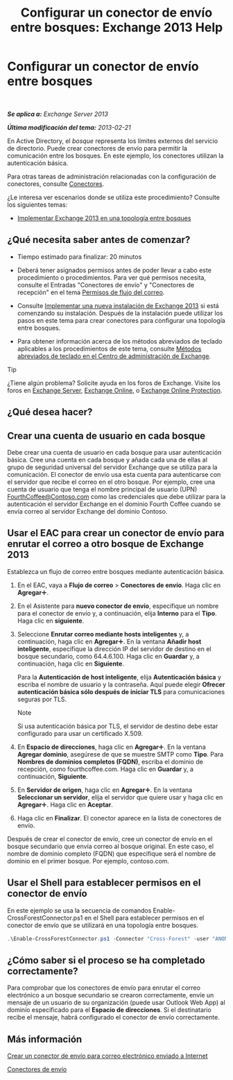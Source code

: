 ﻿---
title: 'Configurar un conector de envío entre bosques: Exchange 2013 Help'
TOCTitle: Configurar un conector de envío entre bosques
ms:assetid: 7840d172-071e-4f13-9379-2fe1eee1a7cc
ms:mtpsurl: https://technet.microsoft.com/es-es/library/JJ945053(v=EXCHG.150)
ms:contentKeyID: 52062033
ms.date: 04/23/2018
mtps_version: v=EXCHG.150
ms.translationtype: HT
---

# Configurar un conector de envío entre bosques

 

_**Se aplica a:** Exchange Server 2013_

_**Última modificación del tema:** 2013-02-21_

En Active Directory, el *bosque* representa los límites externos del servicio de directorio. Puede crear conectores de envío para permitir la comunicación entre los bosques. En este ejemplo, los conectores utilizan la autenticación básica.

Para otras tareas de administración relacionadas con la configuración de conectores, consulte [Conectores](connectors-exchange-2013-help.md).

¿Le interesa ver escenarios donde se utiliza este procedimiento? Consulte los siguientes temas:

  - [Implementar Exchange 2013 en una topología entre bosques](deploy-exchange-2013-in-a-cross-forest-topology-exchange-2013-help.md)

## ¿Qué necesita saber antes de comenzar?

  - Tiempo estimado para finalizar: 20 minutos

  - Deberá tener asignados permisos antes de poder llevar a cabo este procedimiento o procedimientos. Para ver qué permisos necesita, consulte el Entradas "Conectores de envío" y "Conectores de recepción" en el tema [Permisos de flujo del correo](mail-flow-permissions-exchange-2013-help.md).

  - Consulte [Implementar una nueva instalación de Exchange 2013](deploy-a-new-installation-of-exchange-2013-exchange-2013-help.md) si está comenzando su instalación. Después de la instalación puede utilizar los pasos en este tema para crear conectores para configurar una topología entre bosques.

  - Para obtener información acerca de los métodos abreviados de teclado aplicables a los procedimientos de este tema, consulte [Métodos abreviados de teclado en el Centro de administración de Exchange](keyboard-shortcuts-in-the-exchange-admin-center-exchange-online-protection-help.md).


> [!TIP]
> ¿Tiene algún problema? Solicite ayuda en los foros de Exchange. Visite los foros en <A href="https://go.microsoft.com/fwlink/p/?linkid=60612">Exchange Server</A>, <A href="https://go.microsoft.com/fwlink/p/?linkid=267542">Exchange Online</A>, o <A href="https://go.microsoft.com/fwlink/p/?linkid=285351">Exchange Online Protection</A>.



## ¿Qué desea hacer?

## Crear una cuenta de usuario en cada bosque

Debe crear una cuenta de usuario en cada bosque para usar autenticación básica. Cree una cuenta en cada bosque y añada cada una de ellas al grupo de seguridad universal del servidor Exchange que se utiliza para la comunicación. El conector de envío usa esta cuenta para autenticarse con el servidor que recibe el correo en el otro bosque. Por ejemplo, cree una cuenta de usuario que tenga el nombre principal de usuario (UPN) FourthCoffee@Contoso.com como las credenciales que debe utilizar para la autenticación el servidor Exchange en el dominio Fourth Coffee cuando se envía correo al servidor Exchange del dominio Contoso.

## Usar el EAC para crear un conector de envío para enrutar el correo a otro bosque de Exchange 2013

Establezca un flujo de correo entre bosques mediante autenticación básica.

1.  En el EAC, vaya a **Flujo de correo** \> **Conectores de envío**. Haga clic en **Agregar**![Agregar icono](images/JJ218640.c1e75329-d6d7-4073-a27d-498590bbb558(EXCHG.150).gif "Agregar icono").

2.  En el Asistente para **nuevo conector de envío**, especifique un nombre para el conector de envío y, a continuación, elija **Interno** para el **Tipo**. Haga clic en **siguiente**.

3.  Seleccione **Enrutar correo mediante hosts inteligentes** y, a continuación, haga clic en **Agregar**![Agregar icono](images/JJ218640.c1e75329-d6d7-4073-a27d-498590bbb558(EXCHG.150).gif "Agregar icono"). En la ventana **Añadir host inteligente**, especifique la dirección IP del servidor de destino en el bosque secundario, como 64.4.6.100. Haga clic en **Guardar** y, a continuación, haga clic en **Siguiente**.
    
    Para la **Autenticación de host inteligente**, elija **Autenticación básica** y escriba el nombre de usuario y la contraseña. Aquí puede elegir **Ofrecer autenticación básica sólo después de iniciar TLS** para comunicaciones seguras por TLS.
    

    > [!NOTE]
    > Si usa autenticación básica por TLS, el servidor de destino debe estar configurado para usar un certificado X.509.



4.  En **Espacio de direcciones**, haga clic en **Agregar**![Agregar icono](images/JJ218640.c1e75329-d6d7-4073-a27d-498590bbb558(EXCHG.150).gif "Agregar icono"). En la ventana **Agregar dominio**, asegúrese de que se muestre SMTP como **Tipo**. Para **Nombres de dominios completos (FQDN)**, escriba el dominio de recepción, como fourthcoffee.com. Haga clic en **Guardar** y, a continuación, **Siguiente**.

5.  En **Servidor de origen**, haga clic en **Agregar**![Agregar icono](images/JJ218640.c1e75329-d6d7-4073-a27d-498590bbb558(EXCHG.150).gif "Agregar icono"). En la ventana **Seleccionar un servidor**, elija el servidor que quiere usar y haga clic en **Agregar**![Agregar icono](images/JJ218640.c1e75329-d6d7-4073-a27d-498590bbb558(EXCHG.150).gif "Agregar icono"). Haga clic en **Aceptar**.

6.  Haga clic en **Finalizar**. El conector aparece en la lista de conectores de envío.

Después de crear el conector de envío, cree un conector de envío en el bosque secundario que envía correo al bosque original. En este caso, el nombre de dominio completo (FQDN) que especifique será el nombre de dominio en el primer bosque. Por ejemplo, contoso.com.

## Usar el Shell para establecer permisos en el conector de envío

En este ejemplo se usa la secuencia de comandos Enable-CrossForestConnector.ps1 en el Shell para establecer permisos en el conector de envío que se utilizará en una topología entre bosques.

```powershell
.\Enable-CrossForestConnector.ps1 -Connector "Cross-Forest" -user "ANONYMOUS LOGON"
```

## ¿Cómo saber si el proceso se ha completado correctamente?

Para comprobar que los conectores de envío para enrutar el correo electrónico a un bosque secundario se crearon correctamente, envíe un mensaje de un usuario de su organización (puede usar Outlook Web App) al dominio especificado para el **Espacio de direcciones**. Si el destinatario recibe el mensaje, habrá configurado el conector de envío correctamente.

## Más información

[Crear un conector de envío para correo electrónico enviado a Internet](create-a-send-connector-for-email-sent-to-the-internet-exchange-2013-help.md)

[Conectores de envío](send-connectors-exchange-2013-help.md)

